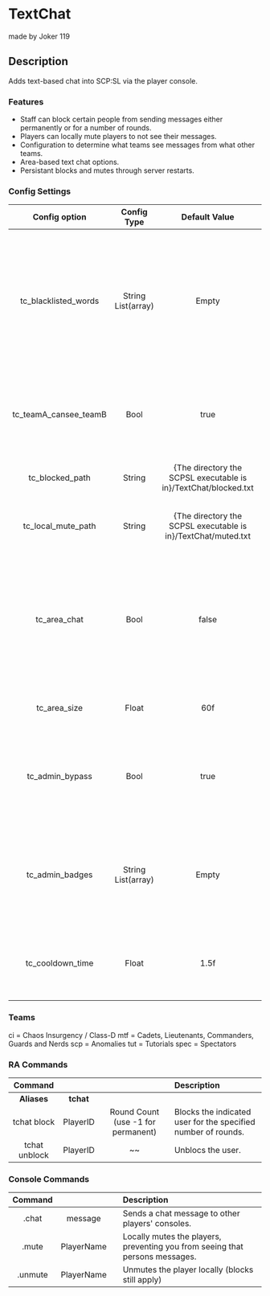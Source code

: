 TextChat
======
made by Joker 119
## Description
Adds text-based chat into SCP:SL via the player console.

### Features
 - Staff can block certain people from sending messages either permanently or for a number of rounds.
 - Players can locally mute players to not see their messages.
 - Configuration to determine what teams see messages from what other teams.
 - Area-based text chat options.
 - Persistant blocks and mutes through server restarts.

### Config Settings
Config option | Config Type | Default Value | Description
:---: | :---: | :---: | :------
tc_blacklisted_words | String List(array) | Empty | A list of words which will prevent a user from sending a message. This matches based on if the message contains the word in any way, IE: "hello" contains "hell".
tc_teamA_cansee_teamB | Bool | true | Whether or not (teamA) can see messages from (teamB). Valid teams are listed below.
tc_blocked_path | String | {The directory the SCPSL executable is in}/TextChat/blocked.txt | Where to hold the persistant list of sbloced users.
tc_local_mute_path | String | {The directory the SCPSL executable is in}/TextChat/muted.txt | The location to save persistant local player mutes.
tc_area_chat | Bool | false | Whether or not messages should be checked by distance to determine who sees them. (THIS DOES NOT OVERWRITE THE TEAM SETTINGS ABOVE)
tc_area_size | Float | 60f | The range of area-based messages, if enabled.
tc_admin_bypass | Bool | true | Whether or not staff should bypass all team and range checks for messages. Blocks and local mutes still apply.
tc_admin_badges | String List(array) | Empty | If badge names are supplied here, only those badges will recieve admin_bypass, instead of all those with RA access.
tc_cooldown_time | Float | 1.5f | The cooldown time incured on a player between being able to send messages. (to prevent spam)

### Teams
ci = Chaos Insurgency / Class-D
mtf = Cadets, Lieutenants, Commanders, Guards and Nerds
scp = Anomalies
tut = Tutorials
spec = Spectators


### RA Commands
  Command |  |  | Description
:---: | :---: | :---: | :------
**Aliases** | **tchat** | 
tchat block | PlayerID | Round Count (use -1 for permanent) | Blocks the indicated user for the specified number of rounds.
tchat unblock | PlayerID | ~~ | Unblocs the user.

### Console Commands
  Command | | | Description
:---: | :---: | :---: | :------
.chat | message | | Sends a chat message to other players' consoles.
.mute | PlayerName | | Locally mutes the players, preventing you from seeing that persons messages.
.unmute | PlayerName | | Unmutes the player locally (blocks still apply)
